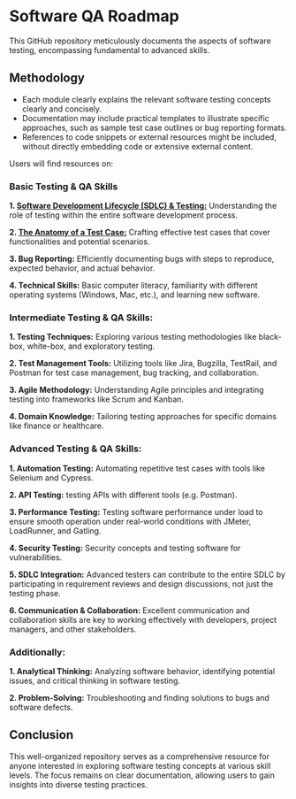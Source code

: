# Software QA Roadmap

This GitHub repository meticulously documents the aspects of software testing, encompassing fundamental to advanced skills.

## Methodology

- Each module clearly explains the relevant software testing concepts clearly and concisely.
- Documentation may include practical templates to illustrate specific approaches, such as sample test case outlines or bug reporting formats.
- References to code snippets or external resources might be included, without directly embedding code or extensive external content.

Users will find resources on:

### Basic Testing & QA Skills

**1. [Software Development Lifecycle (SDLC) & Testing:](00-SOFTWARE-DEVELOPMENT-LIFE-CYCLE-SDLC)** Understanding the role of testing within the entire software development process.

**2. [The Anatomy of a Test Case:](https://github.com/amandaestevez/softwareqa/blob/efdf2923fb846e50d1dcf2929510f433d04bfb6d/01-TEST-CASES/011-ANATOMY-OF-TEST-CASES.md)** Crafting effective test cases that cover functionalities and potential scenarios.

**3. Bug Reporting:** Efficiently documenting bugs with steps to reproduce, expected behavior, and actual behavior.

**4. Technical Skills:** Basic computer literacy, familiarity with different operating systems (Windows, Mac, etc.), and learning new software.

### Intermediate Testing & QA Skills:

**1. Testing Techniques:** Exploring various testing methodologies like black-box, white-box, and exploratory testing.

**2. Test Management Tools:**  Utilizing tools like Jira, Bugzilla, TestRail, and Postman for test case management, bug tracking, and collaboration.

**3. Agile Methodology:**  Understanding Agile principles and integrating testing into frameworks like Scrum and Kanban.

**4. Domain Knowledge:** Tailoring testing approaches for specific domains like finance or healthcare.

### Advanced Testing & QA Skills:

**1. Automation Testing:** Automating repetitive test cases with tools like Selenium and Cypress.

**2. API Testing:** testing APIs with different tools (e.g. Postman).

**3. Performance Testing:** Testing software performance under load to ensure smooth operation under real-world conditions with JMeter, LoadRunner, and Gatling.

**4. Security Testing:** Security concepts and testing software for vulnerabilities.

**5. SDLC Integration:** Advanced testers can contribute to the entire SDLC by participating in requirement reviews and design discussions, not just the testing phase.

**6. Communication & Collaboration:** Excellent communication and collaboration skills are key to working effectively with developers, project managers, and other stakeholders.

### Additionally:

**1. Analytical Thinking:** Analyzing software behavior, identifying potential issues, and critical thinking in software testing.

**2. Problem-Solving:** Troubleshooting and finding solutions to bugs and software defects.


## Conclusion
This well-organized repository serves as a comprehensive resource for anyone interested in exploring software testing concepts at various skill levels.  The focus remains on clear documentation, allowing users to gain insights into diverse testing practices.

